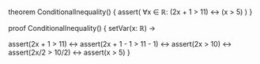 theorem ConditionalInequality() {
  assert(
    ∀x ∈ ℝ: (2x + 1 > 11) ↔ (x > 5)
  )
}

proof ConditionalInequality() {
  setVar(x: ℝ) →
  
  assert(2x + 1 > 11) ↔
  assert(2x + 1 - 1 > 11 - 1) ↔
  assert(2x > 10) ↔
  assert(2x/2 > 10/2) ↔
  assert(x > 5)
}